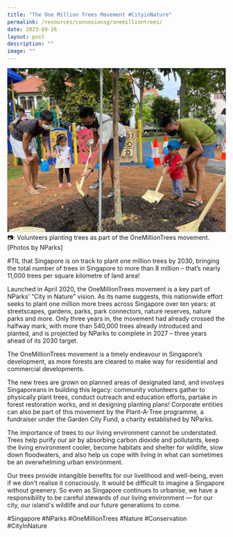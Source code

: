 ```yaml
---
title: "The One Million Trees Movement #CityinNature"
permalink: /resources/connexionsg/onemilliontrees/
date: 2023-09-26
layout: post
description: ""
image: ""
---
```

![](/images/connexionsg/2023/plant%20trees.jpg)
📷: Volunteers planting trees as part of the OneMillionTrees movement. [Photos by NParks]


#TIL that Singapore is on track to plant one million trees by 2030, bringing the total number of trees in Singapore to more than 8 million – that’s nearly 11,000 trees per square kilometre of land area!

Launched in April 2020, the OneMillionTrees movement is a key part of NParks’ “City in Nature” vision. As its name suggests, this nationwide effort seeks to plant one million more trees across Singapore over ten years: at streetscapes, gardens, parks, park connectors, nature reserves, nature parks and more. Only three years in, the movement had already crossed the halfway mark, with more than 540,000 trees already introduced and planted, and is projected by NParks to complete in 2027 – three years ahead of its 2030 target.

The OneMillionTrees movement is a timely endeavour in Singapore’s development, as more forests are cleared to make way for residential and commercial developments.

The new trees are grown on planned areas of designated land, and involves Singaporeans in building this legacy: community volunteers gather to physically plant trees, conduct outreach and education efforts, partake in forest restoration works, and in designing planting plans! Corporate entities can also be part of this movement by the Plant-A-Tree programme, a fundraiser under the Garden City Fund, a charity established by NParks.

The importance of trees to our living environment cannot be understated. Trees help purify our air by absorbing carbon dioxide and pollutants, keep the living environment cooler, become habitats and shelter for wildlife, slow down floodwaters, and also help us cope with living in what can sometimes be an overwhelming urban environment.

Our trees provide intangible benefits for our livelihood and well-being, even if we don’t realise it consciously. It would be difficult to imagine a Singapore without greenery. So even as Singapore continues to urbanise, we have a responsibility to be careful stewards of our living environment — for our city, our island's wildlife and our future generations to come.

#Singapore #NParks #OneMillionTrees #Nature #Conservation #CityInNature
